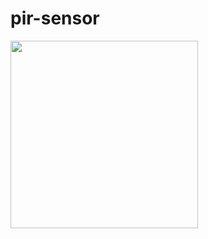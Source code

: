 # pir-sensor

<img src="https://user-images.githubusercontent.com/5618092/226268408-9bc47baa-41ed-4b09-9219-8b00686b42b2.png" width="300"/>



